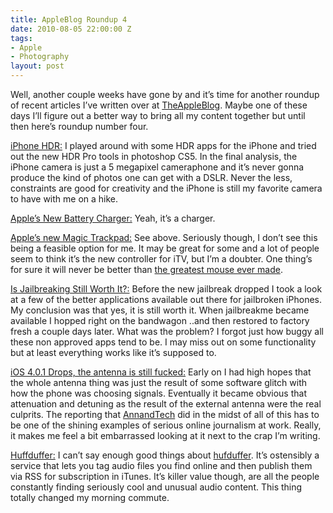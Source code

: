 ```yaml
---
title: AppleBlog Roundup 4
date: 2010-08-05 22:00:00 Z
tags:
- Apple
- Photography
layout: post
---
```


Well, another couple weeks have gone by and it’s time for another roundup of recent articles I’ve written over at <a href="http://theappleblog.com">TheAppleBlog</a>. Maybe one of these days I’ll figure out a better way to bring all my content together but until then here’s roundup number four.

<a href="http://theappleblog.com/2010/08/16/how-to-iphone-hdr/">iPhone HDR:</a> I played around with some HDR apps for the iPhone and tried out the new HDR Pro tools in photoshop CS5. In the final analysis, the iPhone camera is just a 5 megapixel cameraphone and it’s never gonna produce the kind of photos one can get with a DSLR. Never the less, constraints are good for creativity and the iPhone is still my favorite camera to have with me on a hike.

<!--more-->

<a href="http://theappleblog.com/2010/07/27/apple-battery-charger/">Apple’s New Battery Charger:</a> Yeah, it’s a charger.

<a href="http://theappleblog.com/2010/07/27/apple-introduces-new-magic-trackpad/">Apple’s new Magic Trackpad:</a> See above. Seriously though, I don’t see this being a feasible option for me. It may be great for some and a lot of people seem to think it’s the new controller for iTV, but I’m a doubter. One thing’s for sure it will never be better than <a href="http://distresssignal.org/post/647491701/acceleration-curves">the greatest mouse ever made</a>.

<a href="http://theappleblog.com/2010/07/23/is-jailbreaking-still-worth-it/">Is Jailbreaking Still Worth It?:</a> Before the new jailbreak dropped I took a look at a few of the better applications available out there for jailbroken iPhones. My conclusion was that yes, it is still worth it. When jailbreakme became available I hopped right on the bandwagon ..and then restored to factory fresh a couple days later. What was the problem? I forgot just how buggy all these non approved apps tend to be. I may miss out on some functionality but at least everything works like it’s supposed to.

<a href="http://theappleblog.com/2010/07/15/ios-4-0-1-available-now/">iOS 4.0.1 Drops, the antenna is still fucked:</a> Early on I had high hopes that the whole antenna thing was just the result of some software glitch with how the phone was choosing signals. Eventually it became obvious that attenuation and detuning as the result of the external antenna were the real culprits. The reporting that <a href="http://www.anandtech.com/show/3794/the-iphone-4-review/2">AnnandTech</a> did in the midst of all of this has to be one of the shining examples of serious online journalism at work. Really, it makes me feel a bit embarrassed looking at it next to the crap I’m writing.

<a href="http://theappleblog.com/2010/06/22/curate-your-own-podcast-with-huffduffer/">Huffduffer:</a> I can’t say enough good things about <a href="http://hufduffer.com">hufduffer</a>. It’s ostensibly a service that lets you tag audio files you find online and then publish them via RSS for subscription in iTunes. It’s killer value though, are all the people constantly finding seriously cool and unusual audio content. This thing totally changed my morning commute.